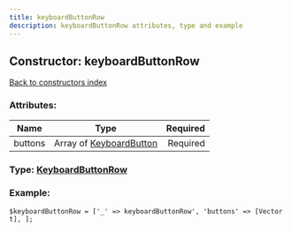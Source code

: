 ```yaml
---
title: keyboardButtonRow
description: keyboardButtonRow attributes, type and example
---
```

## Constructor: keyboardButtonRow  
[Back to constructors index](index.md)



### Attributes:

| Name     |    Type       | Required |
|----------|:-------------:|---------:|
|buttons|Array of [KeyboardButton](../types/KeyboardButton.md) | Required|



### Type: [KeyboardButtonRow](../types/KeyboardButtonRow.md)


### Example:

```
$keyboardButtonRow = ['_' => keyboardButtonRow', 'buttons' => [Vector t], ];
```
